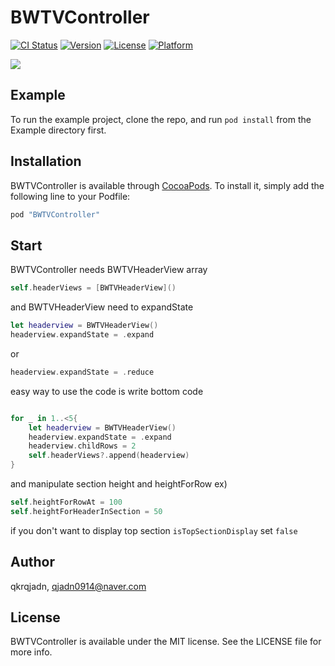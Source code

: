 # BWTVController

[![CI Status](http://img.shields.io/travis/qkrqjadn/BWTVController.svg?style=flat)](https://travis-ci.org/qkrqjadn/BWTVController)
[![Version](https://img.shields.io/cocoapods/v/BWTVController.svg?style=flat)](http://cocoapods.org/pods/BWTVController)
[![License](https://img.shields.io/cocoapods/l/BWTVController.svg?style=flat)](http://cocoapods.org/pods/BWTVController)
[![Platform](https://img.shields.io/cocoapods/p/BWTVController.svg?style=flat)](http://cocoapods.org/pods/BWTVController)

![](https://github.com/qkrqjadn/BWTVController/blob/master/ezgif.com-resize.gif)
## Example

To run the example project, clone the repo, and run `pod install` from the Example directory first.




## Installation

BWTVController is available through [CocoaPods](http://cocoapods.org). To install
it, simply add the following line to your Podfile:

```ruby
pod "BWTVController"
```

## Start

BWTVController needs BWTVHeaderView array

```swift
self.headerViews = [BWTVHeaderView]()
```

and BWTVHeaderView need to expandState
```swift
let headerview = BWTVHeaderView()
headerview.expandState = .expand
```
or
```swift
headerview.expandState = .reduce
```

easy way to use the code is write bottom code
```swift

for _ in 1..<5{
    let headerview = BWTVHeaderView()
    headerview.expandState = .expand
    headerview.childRows = 2
    self.headerViews?.append(headerview)
}

```   

and manipulate section height  and heightForRow
ex)
```swift
self.heightForRowAt = 100
self.heightForHeaderInSection = 50
```

if you don't want to display top section `isTopSectionDisplay` set `false`


## Author

qkrqjadn, qjadn0914@naver.com

## License

BWTVController is available under the MIT license. See the LICENSE file for more info.
